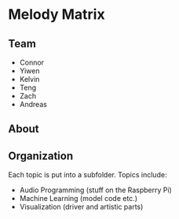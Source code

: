 # Melody Matrix

## Team
+ Connor
+ Yiwen
+ Kelvin 
+ Teng
+ Zach
+ Andreas

## About


## Organization
Each topic is put into a subfolder. Topics include:

+ Audio Programming (stuff on the Raspberry Pi)
+ Machine Learning (model code etc.)
+ Visualization (driver and artistic parts)

